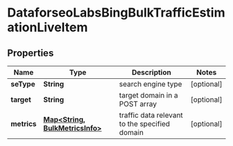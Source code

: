 

# DataforseoLabsBingBulkTrafficEstimationLiveItem


## Properties

| Name | Type | Description | Notes |
|------------ | ------------- | ------------- | -------------|
|**seType** | **String** | search engine type |  [optional] |
|**target** | **String** | target domain in a POST array |  [optional] |
|**metrics** | [**Map&lt;String, BulkMetricsInfo&gt;**](BulkMetricsInfo.md) | traffic data relevant to the specified domain |  [optional] |



